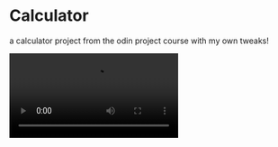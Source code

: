 # Calculator
a calculator project from the odin project course with my own tweaks!

 <video><source src="/img/video.mp4" type="video/mp4"><video>